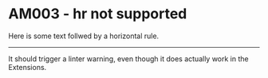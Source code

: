 # AM003 - hr not supported

Here is some text follwed by a horizontal rule.

<hr>

It should trigger a linter warning, even though it does actually work in the Extensions.
